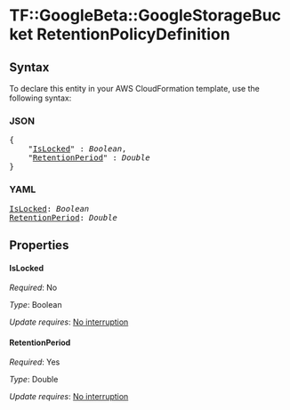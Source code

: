 # TF::GoogleBeta::GoogleStorageBucket RetentionPolicyDefinition

## Syntax

To declare this entity in your AWS CloudFormation template, use the following syntax:

### JSON

<pre>
{
    "<a href="#islocked" title="IsLocked">IsLocked</a>" : <i>Boolean</i>,
    "<a href="#retentionperiod" title="RetentionPeriod">RetentionPeriod</a>" : <i>Double</i>
}
</pre>

### YAML

<pre>
<a href="#islocked" title="IsLocked">IsLocked</a>: <i>Boolean</i>
<a href="#retentionperiod" title="RetentionPeriod">RetentionPeriod</a>: <i>Double</i>
</pre>

## Properties

#### IsLocked

_Required_: No

_Type_: Boolean

_Update requires_: [No interruption](https://docs.aws.amazon.com/AWSCloudFormation/latest/UserGuide/using-cfn-updating-stacks-update-behaviors.html#update-no-interrupt)

#### RetentionPeriod

_Required_: Yes

_Type_: Double

_Update requires_: [No interruption](https://docs.aws.amazon.com/AWSCloudFormation/latest/UserGuide/using-cfn-updating-stacks-update-behaviors.html#update-no-interrupt)

